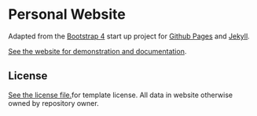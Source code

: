 
# Personal Website

Adapted from the [Bootstrap 4](https://getbootstrap.com/) start up project for [Github Pages](https://pages.github.com/) and [Jekyll](https://jekyllrb.com/).

[See the website for demonstration and documentation](https://nicolas-van.github.io/bootstrap-4-github-pages/).

## License
[See the license file.](./LICENSE.md)for template license. All data in website otherwise owned by repository owner.
